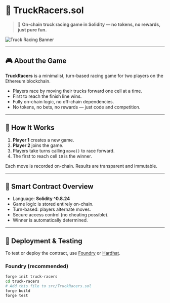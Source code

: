# 🚚 TruckRacers.sol        
    
> 🏁 **On-chain truck racing game in Solidity — no tokens, no rewards, just pure fun.**    
  
![Truck Racing Banner](https://user-images.githubusercontent.com/your-banner-image.jpg) <!-- можешь заменить или удалить -->     
    
---             
  
## 🎮 About the Game    
     
**TruckRacers** is a minimalist, turn-based racing game for two players on the Ethereum blockchain.  
       
- Players race by moving their trucks forward one cell at a time.    
- First to reach the finish line wins.   
- Fully on-chain logic, no off-chain dependencies.      
- No tokens, no bets, no rewards — just code and competition.   
   
---
     
## 🔧 How It Works
   
1. **Player 1** creates a new game. 
2. **Player 2** joins the game.    
3. Players take turns calling `move()` to race forward. 
4. The first to reach cell `10` is the winner.    
 
Each move is recorded on-chain. Results are transparent and immutable. 

---  

## 🧠 Smart Contract Overview

- Language: **Solidity ^0.8.24**
- Game logic is stored entirely on-chain.
- Turn-based: players alternate moves.  
- Secure access control (no cheating possible).
- Winner is automatically determined.

---

## 🚀 Deployment & Testing

To test or deploy the contract, use [Foundry](https://book.getfoundry.sh/) or [Hardhat](https://hardhat.org/).

### Foundry (recommended)

```bash
forge init truck-racers
cd truck-racers
# Add this file to src/TruckRacers.sol
forge build
forge test
